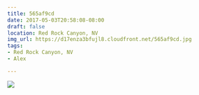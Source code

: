```yaml
---
title: 565af9cd
date: 2017-05-03T20:58:08-08:00
draft: false
location: Red Rock Canyon, NV
img_url: https://d17enza3bfujl8.cloudfront.net/565af9cd.jpg
tags:
- Red Rock Canyon, NV
- Alex

---
```


![](https://d17enza3bfujl8.cloudfront.net/565af9cd.jpg)
